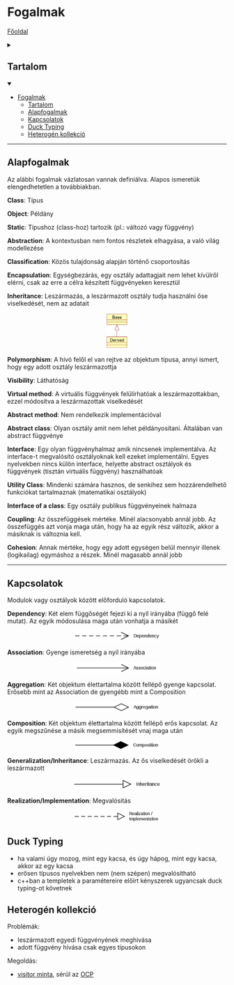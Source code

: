 # Fogalmak

[Főoldal](oop.md)
<details>
  <summary></summary>

[Minták](patterns.md)

[Elvek](principles.md)

[Heurisztikák](heuristics.md)

[Refaktorálás](refactoring.md)

[Clean-code](cleanCode.md)

[API tervezési elvek](APIDesign.md)

[Elosztott objektumorientáltság](distributed.md)

[Konkurens és párhuzamos minták](concurrentParalell.md)

[Immutable objektumorientáltság](immutable.md)

[C++ Idiómák](idioms.md)

</details>


## Tartalom
<details open>
  <summary></summary>

- [Fogalmak](#fogalmak)
  - [Tartalom](#tartalom)
  - [Alapfogalmak](#alapfogalmak)
  - [Kapcsolatok](#kapcsolatok)
  - [Duck Typing](#duck-typing)
  - [Heterogén kollekció](#heterogén-kollekció)

</details>

---


## Alapfogalmak

Az alábbi fogalmak vázlatosan vannak definiálva. Alapos ismeretük elengedhetetlen a továbbiakban.

__Class__: Típus

__Object__: Példány

__Static__: Típushoz (class-hoz) tartozik (pl.: változó vagy függvény)

__Abstraction__: A kontextusban nem fontos részletek elhagyása, a való világ modellezése

__Classification__:  Közös tulajdonság alapján történő csoportosítás

__Encapsulation__:  Egységbezárás, egy osztály adattagjait nem lehet kívülről elérni, csak az erre a célra készített függvényeken keresztül

__Inheritance__:  Leszármazás, a leszármazott osztály tudja használni őse viselkedését, nem az adatait

<p align="center">
    <img src="ConnectionImages/inheritance.png" width="50"/>
</p>


__Polymorphism__: A hívó felől el van rejtve az objektum típusa, annyi ismert, hogy egy adott osztály leszármazottja

__Visibility__: Láthatóság

__Virtual method__: A virtuális függvények felülírhatóak a leszármazottakban, ezzel módosítva a leszármazottak viselkedését

__Abstract method__: Nem rendelkezik implementációval

__Abstract class__: Olyan osztály amit nem lehet példányosítani. Általában van abstract függvénye

__Interface__: Egy olyan függvényhalmaz amik nincsenek implementálva. Az interface-t megvalósító osztályoknak kell ezeket implementálni. Egyes nyelvekben nincs külön interface, helyette abstract osztályok és függvények (tisztán virtuális függvény) használhatóak

__Utility Class__: Mindenki számára hasznos,
de senkihez sem hozzárendelhető funkciókat tartalmaznak (matematikai osztályok)

__Interface of a class__: Egy osztály publikus függvényeinek halmaza

__Coupling__: Az összefüggések mértéke. Minél alacsonyabb annál jobb. Az összefüggés azt vonja maga után, hogy ha az egyik rész változik, akkor a másiknak is változnia kell.

__Cohesion__: Annak mértéke, hogy egy adott egységen belül mennyir illenek (logikailag) egymáshoz a részek. Minél magasabb annál jobb


--- 

## Kapcsolatok

Modulok vagy osztályok között előforduló kapcsolatok.

__Dependency__: Két elem függőségét fejezi ki a nyíl irányába (függő felé mutat). Az egyik módosulása maga után vonhatja a másikét

<p align="center">
    <img src="ConnectionImages/dependency.png" width="200"/>
</p>

__Association__: Gyenge ismeretség a nyíl irányába

<p align="center">
    <img src="ConnectionImages/association.png" width="200"/>
</p>

__Aggregation__: Két objektum élettartalma között fellépő gyenge kapcsolat. Erősebb mint az Association de gyengébb mint a Composition

<p align="center">
    <img src="ConnectionImages/aggregation.png" width="200"/>
</p>

__Composition__: Két objektum élettartalma között fellépő erős kapcsolat. Az egyik megszűnése a másik megsemmisítését vnaj maga után

<p align="center">
    <img src="ConnectionImages/composition.png" width="200"/>
</p>

__Generalization/Inheritance__: Leszármazás. Az ős viselkedését örökli a leszármazott

<p align="center">
    <img src="ConnectionImages/inheritance2.png" width="200"/>
</p>

__Realization/Implementation__: Megvalósítás

<p align="center">
    <img src="ConnectionImages/implementation.png" width="200"/>
</p>


## Duck Typing

-  ha valami úgy mozog, mint egy kacsa, és úgy hápog, mint egy kacsa, akkor az egy kacsa
-  erősen típusos nyelvekben nem (nem szépen) megvalósítható
-  c++ban a templetek a paramétereire előírt kényszerek ugyancsak duck typing-ot követnek

## Heterogén kollekció

Problémák:
- leszármazott egyedi függvényének meghívása
- adott függvény hívása csak egyes típusokon

Megoldás:
- [visitor minta](patterns.md/#visitor), sérül az [OCP](principles.md/#open/closed-principle)